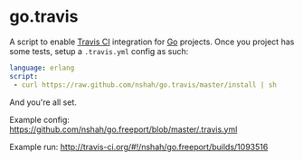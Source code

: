 go.travis
=========

A script to enable [Travis CI](http://travis-ci.org/) integration for
[Go](http://golang.org/) projects. Once you project has some tests,
setup a `.travis.yml` config as such:

```yaml
language: erlang
script:
 - curl https://raw.github.com/nshah/go.travis/master/install | sh
```

And you're all set.

Example config:
https://github.com/nshah/go.freeport/blob/master/.travis.yml

Example run:
http://travis-ci.org/#!/nshah/go.freeport/builds/1093516
